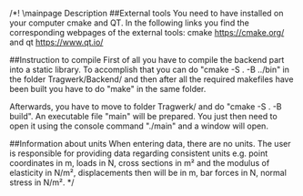 /*! \mainpage Description
##External tools
You need to have installed on your computer cmake and QT. In the following links you find the corresponding webpages of the external tools: cmake https://cmake.org/ and qt https://www.qt.io/

##Instruction to compile
First of all you have to compile the backend part into a static library. To accomplish that you can do "cmake -S . -B ../bin" in the folder Tragwerk/Backend/ and then after all the required makefiles have been built you have to do "make" in the same folder. 

Afterwards, you have to move to folder Tragwerk/ and do "cmake -S . -B build". An executable file "main" will be prepared. You just then need to open it using the console command "./main" and a window will open. 


##Information about units
When entering data, there are no units. The user is responsible for providing data regarding consistent units
e.g.
point coordinates in m, loads in N, cross sections in m² and the modulus of elasticity in N/m²,
displacements then will be in m, bar forces in N, normal stress in N/m².
*/







